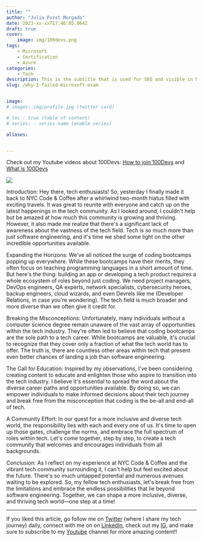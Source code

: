 ```yaml
---
title: ""
author: "Julia Furst Morgado"
date: 2023-xx-xxT17:46:05.964Z
draft: true
cover:
    image: img/100devs.png
tags: 
    - Microsoft
    - Certification
    - Azure
categories: 
    - Tech
description: This is the subtitle that is used for SEO and visible in Medium and Hashnode posts.
slug: /why-I-failed-microsoft-exam


image: 
# images: img/profile.jpg (twitter card)

# toc : true (table of content)
# series: - series-name (enable series)

aliases:


---
```


Check out my Youtube videos about 100Devs: [How to join 100Devs](https://www.youtube.com/watch?v=MhUAKpF47GU) and [What is 100Devs](https://www.youtube.com/watch?v=HHAXlDu49rE)

![](https://blog-imgs-23.s3.amazonaws.com/iam-iamic.png)


Introduction:
Hey there, tech enthusiasts! So, yesterday I finally made it back to NYC Code & Coffee after a whirlwind two-month hiatus filled with exciting travels. It was great to reunite with everyone and catch up on the latest happenings in the tech community. As I looked around, I couldn't help but be amazed at how much this community is growing and thriving. However, it also made me realize that there's a significant lack of awareness about the vastness of the tech field. Tech is so much more than just software engineering, and it's time we shed some light on the other incredible opportunities available.

Expanding the Horizons:
We've all noticed the surge of coding bootcamps popping up everywhere. While these bootcamps have their merits, they often focus on teaching programming languages in a short amount of time. But here's the thing: building an app or developing a tech product requires a whole ecosystem of roles beyond just coding. We need project managers, DevOps engineers, QA experts, network specialists, cybersecurity heroes, backup engineers, cloud wizards, and even Devrels like me (Developer Relations, in case you're wondering). The tech field is much broader and more diverse than we often give it credit for.

Breaking the Misconceptions:
Unfortunately, many individuals without a computer science degree remain unaware of the vast array of opportunities within the tech industry. They're often led to believe that coding bootcamps are the sole path to a tech career. While bootcamps are valuable, it's crucial to recognize that they cover only a fraction of what the tech world has to offer. The truth is, there are countless other areas within tech that present even better chances of landing a job than software engineering.

The Call for Education:
Inspired by my observations, I've been considering creating content to educate and enlighten those who aspire to transition into the tech industry. I believe it's essential to spread the word about the diverse career paths and opportunities available. By doing so, we can empower individuals to make informed decisions about their tech journey and break free from the misconception that coding is the be-all and end-all of tech.

A Community Effort:
In our quest for a more inclusive and diverse tech world, the responsibility lies with each and every one of us. It's time to open up those gates, challenge the norms, and embrace the full spectrum of roles within tech. Let's come together, step by step, to create a tech community that welcomes and encourages individuals from all backgrounds.

Conclusion:
As I reflect on my experience at NYC Code & Coffee and the vibrant tech community surrounding it, I can't help but feel excited about the future. There's so much untapped potential and numerous avenues waiting to be explored. So, my fellow tech enthusiasts, let's break free from the limitations and embrace the endless possibilities that lie beyond software engineering. Together, we can shape a more inclusive, diverse, and thriving tech world—one step at a time!

***
If you liked this article, go follow me on [Twitter](https://twitter.com/juliafmorgado) (where I share my tech journey) daily, connect with me on on [LinkedIn](https://www.linkedin.com/in/juliafmorgado/), check out my [IG](https://www.instagram.com/juliafmorgado/), and make sure to subscribe to my [Youtube](https://www.youtube.com/c/JuliaFMorgado) channel for more amazing content!!
